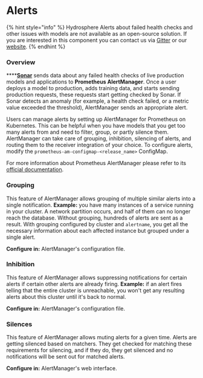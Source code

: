 # Alerts

{% hint style="info" %}
Hydrosphere Alerts about failed health checks and other issues with models are not available as an open-source solution. If you are interested in this component you can contact us via [Gitter](https://gitter.im/Hydrospheredata/hydro-serving) or our [website](https://hydrosphere.io).
{% endhint %}

### Overview

\*\*\*\*[**Sonar**](../services/monitoring.md#sonar) sends data about any failed health checks of live production models and applications to **Prometheus AlertManager**. Once a user deploys a model to production, adds training data, and starts sending production requests, these requests start getting checked by Sonar. If Sonar detects an anomaly \(for example, a health check failed, or a metric value exceeded the threshold\), AlertManager sends an appropriate alert.   

Users can manage alerts by setting up AlertManager for Prometheus on Kubernetes. This can be helpful when you have models that you get too many alerts from and need to filter, group, or partly silence them. AlertManager can take care of grouping, inhibition, silencing of alerts, and routing them to the receiver integration of your choice. To configure alerts, modify the `prometheus-am-configmap-<release_name>` ConfigMap. 

For more information about Prometheus AlertManager please refer to its [official documentation](https://prometheus.io/docs/alerting/latest/alertmanager/). 

### Grouping

This feature of AlertManager allows grouping of multiple similar alerts into a single notification. **Example:** you have many instances of a service running in your cluster. A network partition occurs, and half of them can no longer reach the database. Without grouping, hundreds of alerts are sent as a result. With grouping configured by cluster and `alertname`, you get all the necessary information about each affected instance but grouped under a single alert. 

**Configure in:** AlertManager's configuration file. 

### Inhibition

This feature of AlertManager allows suppressing notifications for certain alerts if certain other alerts are already firing. **Example:** if an alert fires telling that the entire cluster is unreachable, you won't get any resulting alerts about this cluster until it's back to normal. 

**Configure in:** AlertManager's configuration file.  

### Silences

This feature of AlertManager allows muting alerts for a given time. Alerts are getting silenced based on matchers. They get checked for matching these requirements for silencing, and if they do, they get silenced and no notifications will be sent out for matched alerts. 

**Configure in:** AlertManager's web interface. 



